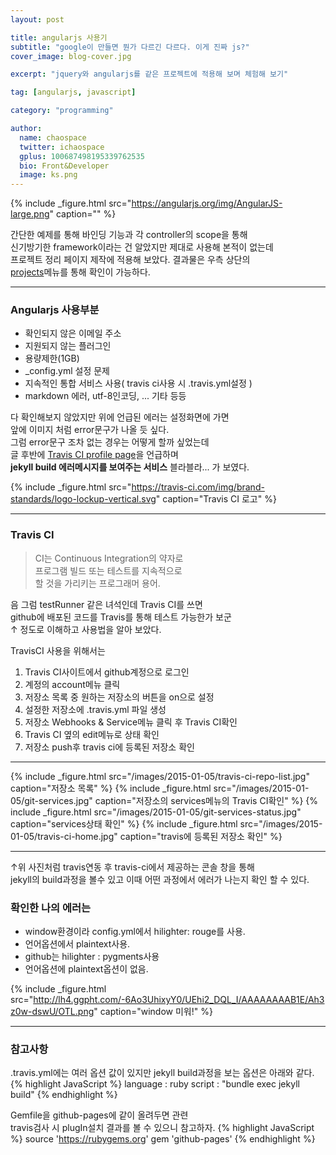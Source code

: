 ```yaml
---
layout: post

title: angularjs 사용기
subtitle: "google이 만들면 뭔가 다르긴 다르다. 이게 진짜 js?"
cover_image: blog-cover.jpg

excerpt: "jquery와 angularjs를 같은 프로젝트에 적용해 보며 체험해 보기"

tag: [angularjs, javascript]

category: "programming"

author:
  name: chaospace
  twitter: ichaospace
  gplus: 100687498195339762535 
  bio: Front&Developer
  image: ks.png
---
```


{% include _figure.html src="https://angularjs.org/img/AngularJS-large.png" caption="" %}

간단한 예제를 통해 바인딩 기능과 각 controller의 scope을 통해  
신기방기한 framework이라는 건 알았지만 제대로 사용해 본적이 없는데  
프로젝트 정리 페이지 제작에 적용해 보았다.
결과물은 우측 상단의  
[projects](http://chaospace.github.io/projects)메뉴를 통해 확인이 가능하다.

***

### Angularjs 사용부분

- 확인되지 않은 이메일 주소
- 지원되지 않는 플러그인
- 용량제한(1GB)
- _config.yml 설정 문제 
- 지속적인 통합 서비스 사용( travis ci사용 시 .travis.yml설정 )
- markdown 에러, utf-8인코딩, ... 기타 등등

다 확인해보지 않았지만 위에 언급된 에러는 설정화면에 가면  
앞에 이미지 처럼 error문구가 나올 듯 싶다.  
그럼 error문구 조차 없는 경우는 어떻게 할까 싶었는데  
글 후반에 [Travis CI profile page](https://travis-ci.org)을 언급하며  
**jekyll build 에러메시지를 보여주는 서비스** 블라블라... 가 보였다.

{% include _figure.html src="https://travis-ci.com/img/brand-standards/logo-lockup-vertical.svg" caption="Travis CI 로고" %}

***

### Travis CI

> CI는 Continuous Integration의 약자로  
프로그램 빌드 또는 테스트를 지속적으로  
할 것을 가리키는 프로그래머 용어.

음 그럼 testRunner 같은 녀석인데 Travis CI를 쓰면  
github에 배포된 코드를 Travis를 통해 테스트 가능한가 보군  
 ↑ 정도로 이해하고 사용법을 알아 보았다.
 
TravisCI 사용을 위해서는 

1. Travis CI사이트에서 github계정으로 로그인
2. 계정의 account메뉴 클릭
3. 저장소 목록 중 원하는 저장소의 버튼을 on으로 설정
4. 설정한 저장소에 .travis.yml 파일 생성 
5. 저장소 Webhooks & Service메뉴 클릭 후 Travis CI확인
6. Travis CI 옆의 edit메뉴로 상태 확인
7. 저장소 push후 travis ci에 등록된 저장소 확인  

***

{% include _figure.html src="/images/2015-01-05/travis-ci-repo-list.jpg" caption="저장소 목록" %}
{% include _figure.html src="/images/2015-01-05/git-services.jpg" caption="저장소의 services메뉴의 Travis CI확인" %}
{% include _figure.html src="/images/2015-01-05/git-services-status.jpg" caption="services상태 확인" %}
{% include _figure.html src="/images/2015-01-05/travis-ci-home.jpg" caption="travis에 등록된 저장소 확인" %}

***

↑위 사진처럼 travis연동 후 travis-ci에서 제공하는 콘솔 창을 통해  
jekyll의 build과정을 볼수 있고 이때 어떤 과정에서 에러가 나는지 확인 할 수 있다.  

### 확인한 나의 에러는
- window환경이라 config.yml에서 hilighter: rouge를 사용.
- 언어옵션에서 plaintext사용.
- github는 hilighter : pygments사용
- 언어옵션에 plaintext옵션이 없음.

{% include _figure.html src="http://lh4.ggpht.com/-6Ao3UhixyY0/UEhi2_DQL_I/AAAAAAAAB1E/Ah3z0w-dswU/OTL.png" caption="window 미워!" %}

***

### 참고사항
.travis.yml에는 여러 옵션 값이 있지만 jekyll build과정을 보는 옵션은 아래와 같다.
{% highlight JavaScript %}
language : ruby
script	: "bundle exec jekyll build"
{% endhighlight %}  


Gemfile을 github-pages에 같이 올려두면 관련  
travis검사 시 plugIn설치 결과를 볼 수 있으니 참고하자.
{% highlight JavaScript %}
source 'https://rubygems.org'
gem 'github-pages'
{% endhighlight %}